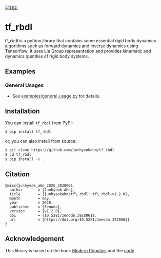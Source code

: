 [![DOI](https://zenodo.org/badge/DOI/10.5281/zenodo.3965062.svg)](https://doi.org/10.5281/zenodo.3965062)

# tf_rbdl
tf_rbdl is a python library that contains some essential rigid body dynamics
algorithms such as forward dynamics and inverse dynamics using Tensorflow. It
uses Lie Group representation and provides kinematic and dynamics quatities of
rigid body systems.

## Examples
### General Usages
- See [examples/general_usage.py](https://github.com/junhyeokahn/tf_rbdl/blob/master/examples/general_usage.py) for details.

## Installation
You can install `tf_rbdl` from PyPI:
```bash
$ pip install tf_rbdl
```
or, you can also install from source:
```bash
$ git clone https://github.com/junhyeokahn/tf_rbdl
$ cd tf_rbdl
$ pip install -e .
```

## Citation
```
@misc{junhyeok_ahn_2020_3828061,
  author       = {Junhyeok Ahn},
  title        = {junhyeokahn/tf\_rbdl: tf\_rbdl-v1.2.0},
  month        = may,
  year         = 2020,
  publisher    = {Zenodo},
  version      = {v1.2.0},
  doi          = {10.5281/zenodo.3828061},
  url          = {https://doi.org/10.5281/zenodo.3828061}
}
```

## Acknowledgement
This library is based on the book [Modern
Robotics](http://hades.mech.northwestern.edu/index.php/Modern_Robotics) and the
[code](https://github.com/NxRLab/ModernRobotics).
